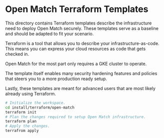 # Open Match Terraform Templates

This directory contains Terraform templates describe the infrastructure need to
deploy Open Match securely. These templates serve as a baseline and should be
adapted to fit your scenario.

Terraform is a tool that allows you to describe your infrastructure-as-code.
This means you can express your cloud resources as code that gets checked in.

Open Match for the most part only requires a GKE cluster to operate.

The template itself enables many security hardening features and policies that
steers you to a more production ready setup.

Lastly, these templates are meant for advanced users that are most likely
already using Terraform.

```bash
# Initialize the workspace.
cd install/terraform/open-match
terraform init
# Plan the changes required to setup Open Match infrastructure.
terraform plan
# Apply the changes.
terrafrom apply
```
